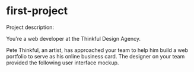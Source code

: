 # first-project
Project description:

You're a web developer at the Thinkful Design Agency.

Pete Thinkful, an artist, has approached your team to help him build a web portfolio to serve as his online business card. The designer on your team provided the following user interface mockup.
